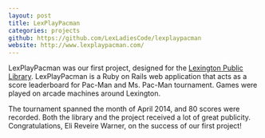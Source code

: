 ```yaml
---
layout: post
title: LexPlayPacman
categories: projects
github: https://github.com/LexLadiesCode/lexplaypacman
website: http://www.lexplaypacman.com/
---
```


LexPlayPacman was our first project, designed for the
[Lexington Public Library](http://www.lexpublib.org/). LexPlayPacman is a Ruby on Rails
web application that acts as a score leaderboard for Pac-Man and Ms. Pac-Man tournament. Games
were played on arcade machines around Lexington. 

The tournament spanned the month of April 2014, and 80 scores were recorded. Both the library and the project received a lot of great publicity. Congratulations, Eli Reveire Warner, on the success of our first project! 
